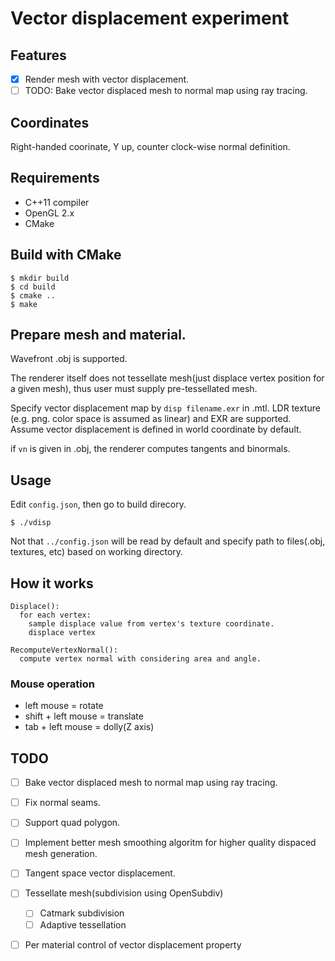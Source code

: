 # Vector displacement experiment

## Features

* [x] Render mesh with vector displacement.
* [ ] TODO: Bake vector displaced mesh to normal map using ray tracing.

## Coordinates

Right-handed coorinate, Y up, counter clock-wise normal definition.

## Requirements

* C++11 compiler
* OpenGL 2.x
* CMake

## Build with CMake

```
$ mkdir build
$ cd build
$ cmake ..
$ make
```

## Prepare mesh and material.

Wavefront .obj is supported.

The renderer itself does not tessellate mesh(just displace vertex position for a given mesh), thus user must supply pre-tessellated mesh.

Specify vector displacement map by `disp filename.exr` in .mtl. LDR texture (e.g. png. color space is assumed as linear) and EXR are supported.
Assume vector displacement is defined in world coordinate by default.

if `vn` is given in .obj, the renderer computes tangents and binormals.

## Usage

Edit `config.json`, then go to build direcory.

```
$ ./vdisp
```

Not that `../config.json` will be read by default and specify path to files(.obj, textures, etc) based on working directory.

## How it works

```
Displace():
  for each vertex:
    sample displace value from vertex's texture coordinate.
    displace vertex

RecomputeVertexNormal():
  compute vertex normal with considering area and angle.
```

### Mouse operation

* left mouse = rotate
* shift + left mouse = translate
* tab + left mouse = dolly(Z axis)

## TODO

* [ ] Bake vector displaced mesh to normal map using ray tracing.
* [ ] Fix normal seams.
* [ ] Support quad polygon.
* [ ] Implement better mesh smoothing algoritm for higher quality dispaced mesh generation.
* [ ] Tangent space vector displacement.
* [ ] Tessellate mesh(subdivision using OpenSubdiv)
  * [ ] Catmark subdivision
  * [ ] Adaptive tessellation
* [ ] Per material control of vector displacement property

